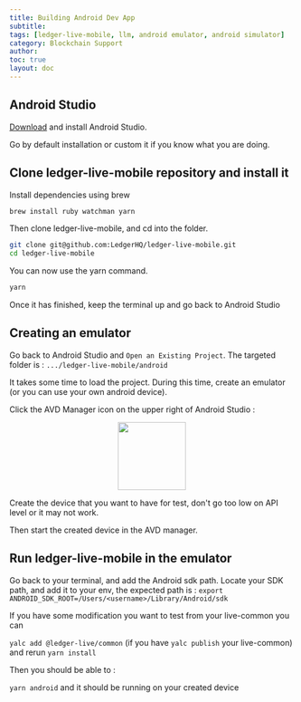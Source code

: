 ```yaml
---
title: Building Android Dev App
subtitle:
tags: [ledger-live-mobile, llm, android emulator, android simulator]
category: Blockchain Support
author:
toc: true
layout: doc
---
```


<!-- 2021-04-07 written by Henri Ly -->


## Android Studio

[Download](https://developer.android.com/studio) and install Android Studio.

Go by default installation or custom it if you know what you are doing.

## Clone ledger-live-mobile repository and install it

Install dependencies using brew

```sh
brew install ruby watchman yarn
```

Then clone ledger-live-mobile, and cd into the folder.

```sh
git clone git@github.com:LedgerHQ/ledger-live-mobile.git
cd ledger-live-mobile
```

You can now use the yarn command.

```sh
yarn
```

Once it has finished, keep the terminal up and go back to Android Studio

## Creating an emulator

Go back to Android Studio and `Open an Existing Project`. The targeted folder is : `.../ledger-live-mobile/android`

It takes some time to load the project. During this time, create an emulator (or you can use your own android device).

Click the AVD Manager icon on the upper right of Android Studio :
<!-- ------------- Image ------------- -->
<div style="text-align:center">
<img width="120" src="../images/avd_manager_icon.png" ></div>
<!-- --------------------------------- -->

Create the device that you want to have for test, don't go too low on API level or it may not work.

Then start the created device in the AVD manager.



## Run ledger-live-mobile in the emulator

Go back to your terminal, and add the Android sdk path.
Locate your SDK path, and add it to your env, the expected path is :
`export ANDROID_SDK_ROOT=/Users/<username>/Library/Android/sdk`

If you have some modification you want to test from your live-common you can

`yalc add @ledger-live/common` (if you have `yalc publish` your live-common)
and rerun
`yarn install`

Then you should be able to :

`yarn android` and it should be running on your created device

